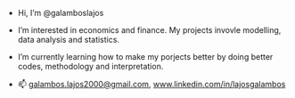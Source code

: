 - Hi, I’m @galamboslajos
- I’m interested in economics and finance. My projects invovle modelling, data analysis and statistics. 
- I’m currently learning how to make my porjects better by doing better codes, methodology and interpretation.

- 📫 galambos.lajos2000@gmail.com, www.linkedin.com/in/lajosgalambos



<!---
galamboslajos/galamboslajos is a ✨ special ✨ repository because its `README.md` (this file) appears on your GitHub profile.
You can click the Preview link to take a look at your changes.
--->
